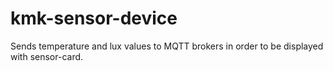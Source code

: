 # kmk-sensor-device
Sends temperature and lux values to MQTT brokers in order to be displayed with sensor-card.
